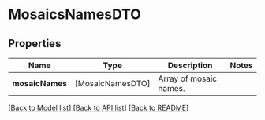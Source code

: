 # MosaicsNamesDTO

## Properties
Name | Type | Description | Notes
------------ | ------------- | ------------- | -------------
**mosaicNames** | [MosaicNamesDTO] | Array of mosaic names. | 

[[Back to Model list]](../README.md#documentation-for-models) [[Back to API list]](../README.md#documentation-for-api-endpoints) [[Back to README]](../README.md)



